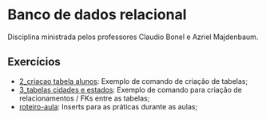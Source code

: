 # Banco de dados relacional

Disciplina ministrada pelos professores Claudio Bonel e Azriel Majdenbaum.

## Exercícios

- [2_criacao tabela alunos](./exercicios/2_criacao%20tabela%20alunos.sql): Exemplo de comando de criação de tabelas;
- [3_tabelas cidades e estados](./exercicios/3_tabelas%20cidades%20e%20estados.sql): Exemplo de comando para criação de relacionamentos / FKs entre as tabelas;
- [roteiro-aula](./exercicios/roteiro-aula.sql): Inserts para as práticas durante as aulas;